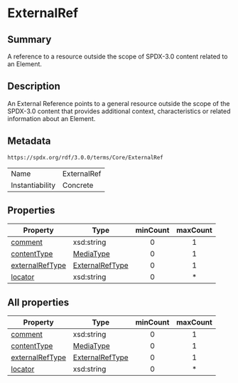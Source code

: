 <!-- Automatically generated by spec-parser v2.3.0 on 2024-07-29T18:25:30.305944+00:00 -->
<!-- SPDX-License-Identifier: Community-Spec-1.0 -->

# ExternalRef

## Summary

A reference to a resource outside the scope of SPDX-3.0 content related to an Element.


## Description

An External Reference points to a general resource outside the scope of the SPDX-3.0 content
that provides additional context, characteristics or related information about an Element.


## Metadata

`https://spdx.org/rdf/3.0.0/terms/Core/ExternalRef`


| | |
|---|---|
| Name | ExternalRef |
| Instantiability | Concrete |






## Properties

| Property | Type | minCount | maxCount |
|---|---|:---:|:---:|
| [comment](../Properties/comment.md) | xsd:string | 0 | 1 |
| [contentType](../Properties/contentType.md) | [MediaType](../Datatypes/MediaType.md) | 0 | 1 |
| [externalRefType](../Properties/externalRefType.md) | [ExternalRefType](../Vocabularies/ExternalRefType.md) | 0 | 1 |
| [locator](../Properties/locator.md) | xsd:string | 0 | * |



## All properties

| Property | Type | minCount | maxCount |
|---|---|:---:|:---:|
| [comment](../../Core/Properties/comment.md) | xsd:string | 0 | 1 |
| [contentType](../../Core/Properties/contentType.md) | [MediaType](../../Core/Datatypes/MediaType.md) | 0 | 1 |
| [externalRefType](../../Core/Properties/externalRefType.md) | [ExternalRefType](../../Core/Vocabularies/ExternalRefType.md) | 0 | 1 |
| [locator](../../Core/Properties/locator.md) | xsd:string | 0 | * |



